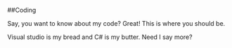 ##Coding

Say, you want to know about my code? Great! This is where you should be.

Visual studio is my bread and C# is my butter. Need I say more?
